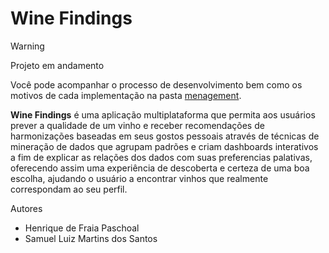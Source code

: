 # Wine Findings

> [!WARNING]
> Projeto em andamento
>
> Você pode acompanhar o processo de desenvolvimento bem como os motivos de cada implementação na pasta [menagement](./menagement).

**Wine Findings** é uma aplicação multiplataforma que permita aos usuários prever a qualidade de um vinho e receber recomendações de harmonizações baseadas em seus gostos pessoais através de técnicas de mineração de dados que agrupam padrões e criam dashboards interativos a fim de explicar as relações dos dados com suas preferencias palativas, oferecendo assim uma experiência de descoberta e certeza de uma boa escolha, ajudando o usuário a encontrar vinhos que realmente correspondam ao seu perfil.

Autores <br>
- Henrique de Fraia Paschoal
- Samuel Luiz Martins dos Santos
